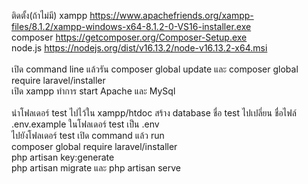 ติดตั้ง(ถ้าไม่มี) xampp https://www.apachefriends.org/xampp-files/8.1.2/xampp-windows-x64-8.1.2-0-VS16-installer.exe <br>
composer https://getcomposer.org/Composer-Setup.exe <br>
node.js https://nodejs.org/dist/v16.13.2/node-v16.13.2-x64.msi <br>
<br>
เปิด command line
แล้วรัน composer global update และ composer global require laravel/installer<br>
เปิด xampp ทำการ start Apache และ MySql  <br>
<br>
นำโฟลเดอร์ test ไปไว้ใน xampp/htdoc
สร้าง database ชื่อ test
ไปเปลี่ยน ชื่อไฟล์ .env.example ในโฟลเดอร์ test เป็น .env<br>
ไปยังโฟลเดอร์ test เปิด command แล้ว run <br>
composer global require laravel/installer <br>
php artisan key:generate<br>
php artisan migrate และ php artisan serve <br>
